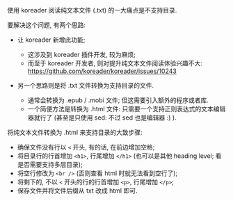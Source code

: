 使用 koreader 阅读纯文本文件 (.txt) 的一大痛点是不支持目录.

要解决这个问题, 有两个思路:

- 让 koreader 新增此功能;
    - 这涉及到 koreader 插件开发, 较为麻烦;
    - 而至于 koreader 开发者, 则对提升纯文本文件阅读体验兴趣不大: <https://github.com/koreader/koreader/issues/10243>

- 另一个思路则是将 .txt 文件转换为支持目录的文件.
    - 通常会转换为 .epub / .mobi 文件; 但这需要引入额外的程序或者库.
    - 一个简便方法是转换为 .html 文件: 只需要一个支持正则表达式的文本编辑器就行了 (甚至是只使用 sed: 不过 sed 也是编辑器 :) ).

将纯文本文件转换为 .html 来支持目录的大致步骤:

- 确保文件没有行以 `<` 开头, 有的话, 在前边增加空格;
- 将目录行的行首增加 `<h1>`, 行尾增加 `</h1>` (也可以是其他 heading level;
  看是否需要支持多层目录);
- 将空行修改为 `<br />` (否则查看 html 时就无法看到空行了);
- 将剩下的, 不以 `<` 开头的行的行首增加 `<p>`, 行尾增加 `</p>`;
- 保存文件并将文件后缀从 txt 改成 html 即可.
